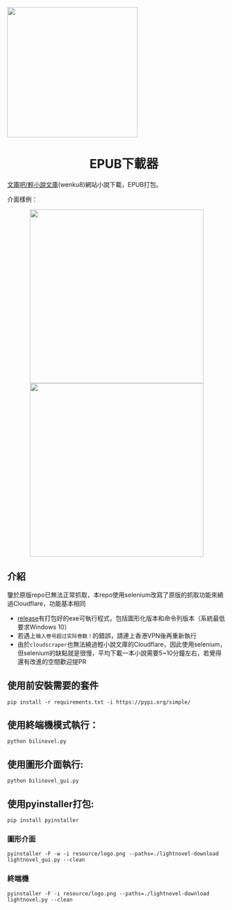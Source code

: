 <div align="center">
  <img src="resource/logo_big.png" width="300" style="margin-right: 3000px;"/> 
</div>

<h1 align="center">
  &nbsp;&nbsp;&nbsp;&nbsp;&nbsp;EPUB下載器
</h1>

[文庫吧/輕小說文庫](www.wenku8.net)(wenku8)網站小說下載，EPUB打包。

介面樣例：
<div align="center">
  <img src="resource/example1.png" width="400"/>
  <img src="resource/example2.png" width="400"/>
</div>

## 介紹

鑒於原版repo已無法正常抓取，本repo使用selenium改寫了原版的抓取功能來繞過Cloudflare，功能基本相同
- [release](https://github.com/nbswords/lightnovel-download/releases)有打包好的exe可執行程式，包括圖形化版本和命令列版本（系統最低要求Windows 10）
- 若遇上`输入卷号超过实际卷数！`的錯誤，請連上香港VPN後再重新執行
- 由於`cloudscraper`也無法繞過輕小說文庫的Cloudflare，因此使用selenium，但selenium的缺點就是很慢，平均下載一本小說需要5~10分鐘左右，若覺得還有改進的空間歡迎提PR

## 使用前安裝需要的套件
```
pip install -r requirements.txt -i https://pypi.org/simple/
```
## 使用終端機模式執行：
```
python bilinovel.py
```

## 使用圖形介面執行:
```
python bilinovel_gui.py
```

## 使用pyinstaller打包:
```
pip install pyinstaller
```
### 圖形介面
```
pyinstaller -F -w -i resource/logo.png --paths=./lightnovel-download lightnovel_gui.py --clean
```
### 終端機
```
pyinstaller -F -i resource/logo.png --paths=./lightnovel-download lightnovel.py --clean
```
